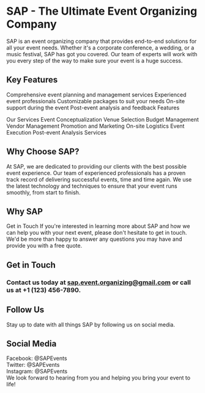 # **SAP - The Ultimate Event Organizing Company**

SAP is an event organizing company that provides end-to-end solutions for all your event needs. Whether it's a corporate conference, a wedding, or a music festival, SAP has got you covered. Our team of experts will work with you every step of the way to make sure your event is a huge success.

## Key Features
Comprehensive event planning and management services
Experienced event professionals
Customizable packages to suit your needs
On-site support during the event
Post-event analysis and feedback
Features

Our Services
Event Conceptualization
Venue Selection
Budget Management
Vendor Management
Promotion and Marketing
On-site Logistics
Event Execution
Post-event Analysis
Services

## Why Choose SAP?
At SAP, we are dedicated to providing our clients with the best possible event experience. Our team of experienced professionals has a proven track record of delivering successful events, time and time again. We use the latest technology and techniques to ensure that your event runs smoothly, from start to finish.

## Why SAP

Get in Touch
If you're interested in learning more about SAP and how we can help you with your next event, please don't hesitate to get in touch. We'd be more than happy to answer any questions you may have and provide you with a free quote.

## Get in Touch
 
### Contact us today at sap.event.organizing@gmail.com or call us at +1 (123) 456-7890.

## Follow Us
Stay up to date with all things SAP by following us on social media.

## Social Media

Facebook: @SAPEvents <br />
Twitter: @SAPEvents <br />
Instagram: @SAPEvents <br />
We look forward to hearing from you and helping you bring your event to life!
